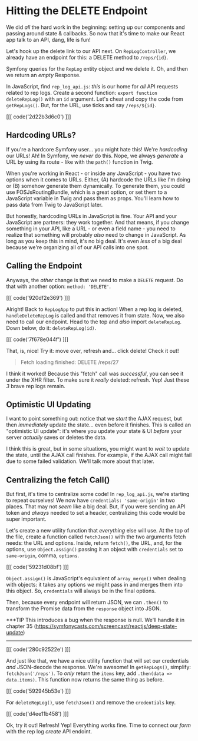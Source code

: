 # Hitting the DELETE Endpoint

We did *all* the hard work in the beginning: setting up our components and passing
around state & callbacks. So now that it's time to make our React app talk to an
API, dang, life is fun!

Let's hook up the delete link to our API next. On `RepLogController`, we already
have an endpoint for this: a DELETE method to `/reps/{id}`.

Symfony queries for the `RepLog` entity object and we delete it. Oh, and then we
return an *empty* Response. 

In JavaScript, find `rep_log_api.js`: *this* is our home for *all* API requests
related to rep logs. Create a second function: `export function deleteRepLog()`
with an `id` argument. Let's cheat and copy the code from `getRepLogs()`. But,
for the URL, use ticks and say `/reps/${id}`.

[[[ code('2d22b3d6c0') ]]]

## Hardcoding URLs?

If you're a hardcore Symfony user... you might hate this! We're *hardcoding*
our URLs! Ah! In Symfony, we *never* do this. Nope, we always *generate* a URL
by using its route - like with the `path()` function in Twig.

When you're working in React - or inside any JavaScript  - you have two options
when it comes to URLs. Either, (A) hardcode the URLs like I'm doing or (B) somehow
generate them dynamically. To generate them, you could use FOSJsRoutingBundle, which
is a great option, or set them to a JavaScript variable in Twig and pass them as
props. You'll learn how to pass data from Twig to JavaScript later.

But honestly, hardcoding URLs in JavaScript is fine. Your API and your JavaScript
are partners: they work together. And that means, if you change something in your API,
like a URL - or even a field name - you need to realize that something will probably
*also* need to change in JavaScript. As long as you keep this in mind, it's no big
deal. It's even *less* of a big deal because we're organizing all of our
API calls into one spot.

## Calling the Endpoint

Anyways, the *other* change is that we need to make a `DELETE` request. Do that
with another option: `method: 'DELETE'`.

[[[ code('920df2e369') ]]]

Alright! Back to `RepLogApp` to put this in action! When a rep log is deleted,
`handleDeleteRepLog` is called and that removes it from state. Now, we also need to
call our endpoint. Head to the top and *also* import `deleteRepLog`. Down
below, do it: `deleteRepLog(id)`.

[[[ code('7f678e044f') ]]]

That, is, nice! Try it: move over, refresh and... click delete! Check it out!

> Fetch loading finished: DELETE /reps/27

I think it worked! Because this "fetch" call was *successful*, you can see it
under the XHR filter. To make sure it *really* deleted: refresh. Yep! Just these
*3* brave rep logs remain.

## Optimistic UI Updating

I want to point something out: notice that we *start* the AJAX request, but then
*immediately* update the state... even before it finishes. This is called an
"optimistic UI update": it's where you update your state & UI *before* your server
*actually* saves or deletes the data.

I think this is great, but in some situations, you might want to *wait* to update
the state, until the AJAX call finishes. For example, if the AJAX call might fail
due to some failed validation. We'll talk more about that later.

## Centralizing the fetch Call()

But first, it's time to centralize some code! In `rep_log_api.js`, we're starting
to repeat ourselves! We now have `credentials: 'same-origin'` in two places. That
may not *seem* like a big deal. But, if you were sending an API token and *always*
needed to set a header, centralizing this code would be super important.

Let's create a new utility function that *everything* else will use. At the top
of the file, create a function called `fetchJson()` with the two arguments
fetch needs: the URL and options. Inside, return `fetch()`, the URL, and, for the
options, use `Object.assign()` passing it an object with `credentials` set to
`same-origin`, comma, `options`.

[[[ code('59231d08bf') ]]]

`Object.assign()` is JavaScript's equivalent of `array_merge()` when dealing with
objects: it takes any options *we* might pass in and merges them into this object.
So, `credentials` will always be in the final options.

Then, because every endpoint will return JSON, we can `.then()` to transform the
Promise data from the `response` object into JSON.

***TIP
This introduces a bug when the response is null. We'll handle it in chapter 35 (https://symfonycasts.com/screencast/reactjs/deep-state-update)
***

[[[ code('280c92522e') ]]]

And just like that, we have a nice utility function that will set our credentials
*and* JSON-decode the response. We're awesome! In `getRepLogs()`, simplify:
`fetchJson('/reps')`. To *only* return the `items` key, add `.then(data => data.items)`.
This function now returns the same thing as before.

[[[ code('592945b53e') ]]]

For `deleteRepLog()`, use `fetchJson()` and remove the `credentials` key.

[[[ code('d4ee11b458') ]]]

Ok, try it out! Refresh! Yep! Everything works fine. Time to connect our *form*
with the rep log *create* API endoint.
